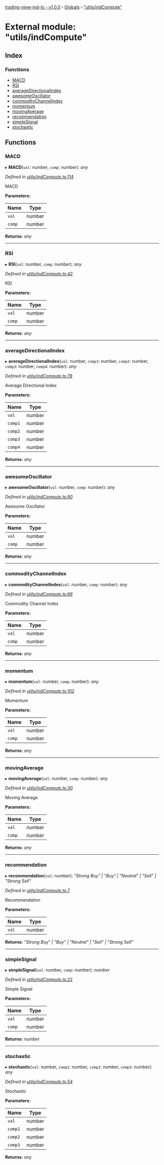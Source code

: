 [trading-view-ind-ts - v1.0.0](../README.md) › [Globals](../globals.md) › ["utils/indCompute"](_utils_indcompute_.md)

# External module: "utils/indCompute"

## Index

### Functions

* [MACD](_utils_indcompute_.md#macd)
* [RSI](_utils_indcompute_.md#rsi)
* [averageDirectionalIndex](_utils_indcompute_.md#averagedirectionalindex)
* [awesomeOscillator](_utils_indcompute_.md#awesomeoscillator)
* [commodityChannelIndex](_utils_indcompute_.md#commoditychannelindex)
* [momentum](_utils_indcompute_.md#momentum)
* [movingAverage](_utils_indcompute_.md#movingaverage)
* [recommendation](_utils_indcompute_.md#recommendation)
* [simpleSignal](_utils_indcompute_.md#simplesignal)
* [stochastic](_utils_indcompute_.md#stochastic)

## Functions

###  MACD

▸ **MACD**(`val`: number, `comp`: number): *any*

*Defined in [utils/indCompute.ts:114](https://github.com/edmundpf/trading-view-ind-ts/blob/610b569/src/utils/indCompute.ts#L114)*

MACD

**Parameters:**

Name | Type |
------ | ------ |
`val` | number |
`comp` | number |

**Returns:** *any*

___

###  RSI

▸ **RSI**(`val`: number, `comp`: number): *any*

*Defined in [utils/indCompute.ts:42](https://github.com/edmundpf/trading-view-ind-ts/blob/610b569/src/utils/indCompute.ts#L42)*

RSI

**Parameters:**

Name | Type |
------ | ------ |
`val` | number |
`comp` | number |

**Returns:** *any*

___

###  averageDirectionalIndex

▸ **averageDirectionalIndex**(`val`: number, `comp1`: number, `comp2`: number, `comp3`: number, `comp4`: number): *any*

*Defined in [utils/indCompute.ts:78](https://github.com/edmundpf/trading-view-ind-ts/blob/610b569/src/utils/indCompute.ts#L78)*

Average Directional Index

**Parameters:**

Name | Type |
------ | ------ |
`val` | number |
`comp1` | number |
`comp2` | number |
`comp3` | number |
`comp4` | number |

**Returns:** *any*

___

###  awesomeOscillator

▸ **awesomeOscillator**(`val`: number, `comp`: number): *any*

*Defined in [utils/indCompute.ts:90](https://github.com/edmundpf/trading-view-ind-ts/blob/610b569/src/utils/indCompute.ts#L90)*

Awesome Oscillator

**Parameters:**

Name | Type |
------ | ------ |
`val` | number |
`comp` | number |

**Returns:** *any*

___

###  commodityChannelIndex

▸ **commodityChannelIndex**(`val`: number, `comp`: number): *any*

*Defined in [utils/indCompute.ts:66](https://github.com/edmundpf/trading-view-ind-ts/blob/610b569/src/utils/indCompute.ts#L66)*

Commodity Channel Index

**Parameters:**

Name | Type |
------ | ------ |
`val` | number |
`comp` | number |

**Returns:** *any*

___

###  momentum

▸ **momentum**(`val`: number, `comp`: number): *any*

*Defined in [utils/indCompute.ts:102](https://github.com/edmundpf/trading-view-ind-ts/blob/610b569/src/utils/indCompute.ts#L102)*

Momentum

**Parameters:**

Name | Type |
------ | ------ |
`val` | number |
`comp` | number |

**Returns:** *any*

___

###  movingAverage

▸ **movingAverage**(`val`: number, `comp`: number): *any*

*Defined in [utils/indCompute.ts:30](https://github.com/edmundpf/trading-view-ind-ts/blob/610b569/src/utils/indCompute.ts#L30)*

Moving Average

**Parameters:**

Name | Type |
------ | ------ |
`val` | number |
`comp` | number |

**Returns:** *any*

___

###  recommendation

▸ **recommendation**(`val`: number): *"Strong Buy" | "Buy" | "Neutral" | "Sell" | "Strong Sell"*

*Defined in [utils/indCompute.ts:7](https://github.com/edmundpf/trading-view-ind-ts/blob/610b569/src/utils/indCompute.ts#L7)*

Recommendation

**Parameters:**

Name | Type |
------ | ------ |
`val` | number |

**Returns:** *"Strong Buy" | "Buy" | "Neutral" | "Sell" | "Strong Sell"*

___

###  simpleSignal

▸ **simpleSignal**(`val`: number, `comp`: number): *number*

*Defined in [utils/indCompute.ts:22](https://github.com/edmundpf/trading-view-ind-ts/blob/610b569/src/utils/indCompute.ts#L22)*

Simple Signal

**Parameters:**

Name | Type |
------ | ------ |
`val` | number |
`comp` | number |

**Returns:** *number*

___

###  stochastic

▸ **stochastic**(`val`: number, `comp1`: number, `comp2`: number, `comp3`: number): *any*

*Defined in [utils/indCompute.ts:54](https://github.com/edmundpf/trading-view-ind-ts/blob/610b569/src/utils/indCompute.ts#L54)*

Stochastic

**Parameters:**

Name | Type |
------ | ------ |
`val` | number |
`comp1` | number |
`comp2` | number |
`comp3` | number |

**Returns:** *any*
